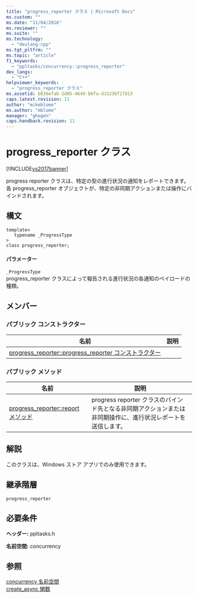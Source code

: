 ```yaml
---
title: "progress_reporter クラス | Microsoft Docs"
ms.custom: ""
ms.date: "11/04/2016"
ms.reviewer: ""
ms.suite: ""
ms.technology: 
  - "devlang-cpp"
ms.tgt_pltfrm: ""
ms.topic: "article"
f1_keywords: 
  - "ppltasks/concurrency::progress_reporter"
dev_langs: 
  - "C++"
helpviewer_keywords: 
  - "progress_reporter クラス"
ms.assetid: b836efab-2d05-4649-b6fa-d15236f1f813
caps.latest.revision: 11
author: "mikeblome"
ms.author: "mblome"
manager: "ghogen"
caps.handback.revision: 11
---
```

# progress_reporter クラス
[!INCLUDE[vs2017banner](../../../assembler/inline/includes/vs2017banner.md)]

progress reporter クラスは、特定の型の進行状況の通知をレポートできます。  各 progress\_reporter オブジェクトが、特定の非同期アクションまたは操作にバインドされます。  
  
## 構文  
  
```  
template<  
   typename _ProgressType  
>  
class progress_reporter;  
```  
  
#### パラメーター  
 `_ProgressType`  
 progress\_reporter クラスによって報告される進行状況の各通知のペイロードの種類。  
  
## メンバー  
  
### パブリック コンストラクター  
  
|名前|説明|  
|--------|--------|  
|[progress\_reporter::progress\_reporter コンストラクター](../Topic/progress_reporter::progress_reporter%20Constructor.md)||  
  
### パブリック メソッド  
  
|名前|説明|  
|--------|--------|  
|[progress\_reporter::report メソッド](../Topic/progress_reporter::report%20Method.md)|progress reporter クラスのバインド先となる非同期アクションまたは非同期操作に、進行状況レポートを送信します。|  
  
## 解説  
 このクラスは、Windows ストア アプリでのみ使用できます。  
  
## 継承階層  
 `progress_reporter`  
  
## 必要条件  
 **ヘッダー:** ppltasks.h  
  
 **名前空間:** concurrency  
  
## 参照  
 [concurrency 名前空間](../../../parallel/concrt/reference/concurrency-namespace.md)   
 [create\_async 関数](../Topic/create_async%20Function.md)